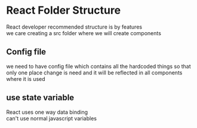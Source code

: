 # React Folder Structure

React developer recommended structure is by features  
we care creating a src folder where we will create components  

## Config file

we need to have config file which contains all the hardcoded things
so that only one place change is need and it will be reflected in all components where it is used  

## use state variable

React uses one way data binding  
can't use normal javascript variables